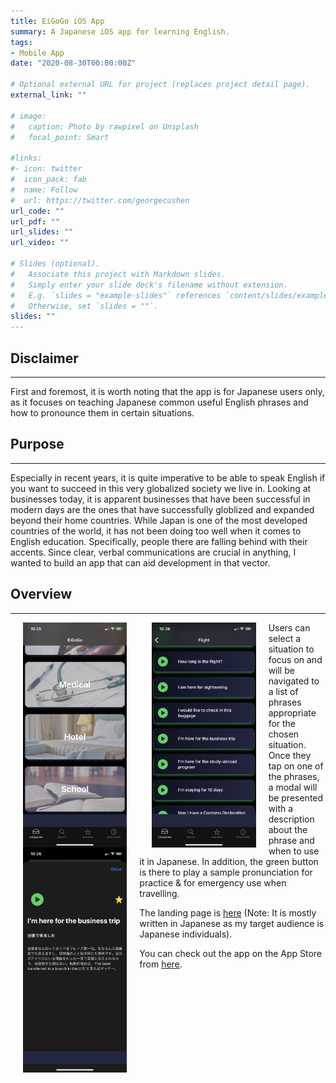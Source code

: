 ```yaml
---
title: EiGoGo iOS App
summary: A Japanese iOS app for learning English.
tags:
- Mobile App
date: "2020-08-30T00:00:00Z"

# Optional external URL for project (replaces project detail page).
external_link: ""

# image:
#   caption: Photo by rawpixel on Unsplash
#   focal_point: Smart

#links:
#- icon: twitter
#  icon_pack: fab
#  name: Follow
#  url: https://twitter.com/georgecushen
url_code: ""
url_pdf: ""
url_slides: ""
url_video: ""

# Slides (optional).
#   Associate this project with Markdown slides.
#   Simply enter your slide deck's filename without extension.
#   E.g. `slides = "example-slides"` references `content/slides/example-slides.md`.
#   Otherwise, set `slides = ""`.
slides: ""
---
```


## Disclaimer
-----
First and foremost, it is worth noting that the app is for Japanese users only, as it focuses on teaching Japanese common useful English phrases and how to pronounce them in certain situations.


## Purpose
-----
Especially in recent years, it is quite imperative to be able to speak English if you want to succeed in this very globalized society we live in. Looking at businesses today, it is apparent businesses that have been successful in modern days are the ones that have successfully globlized and expanded beyond their home countries. While Japan is one of the most developed countries of the world, it has not been doing too well when it comes to English education. Specifically, people there are falling behind with their accents. Since clear, verbal communications are crucial in anything, I wanted to build an app that can aid development in that vector.


## Overview
-----
<img align="left" src="homepage.PNG" alt="home screen" width="33%" hspace="20" />
<img align="left" src="phraselist.PNG" alt="phrase list screen" width="33%" hspace="20" />
<img align="left" src="phrasecontent.PNG" alt="phrase description screen" width="33%" hspace="20" />

Users can select a situation to focus on and will be navigated to a list of phrases appropriate for the chosen situation. Once they tap on one of the phrases, a modal will be presented with a description about the phrase and when to use it in Japanese. In addition, the green button is there to play a sample pronunciation for practice & for emergency use when travelling.

The landing page is [here](https://eieigo5go.wixsite.com/kogeapp/app-1) (Note: It is mostly written in Japanese as my target audience is Japanese individuals).

You can check out the app on the App Store from [here](https://apps.apple.com/us/app/eigogo/id1526730825).

